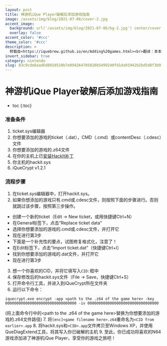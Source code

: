 ```yaml
---
layout: post
title: 神游机iQue Player破解后添加游戏指南
image: /assets/img/blog/2021-07-06/cover-2.jpg
accent_image: 
  background: url('/assets/img/blog/2021-07-06/bg-2.jpg') center/cover
  overlay: false
accent_color: '#ccc'
theme_color: '#ccc'
description: >
  转载自<https://iquebrew.github.io/en/Adding%20games.html><br>翻译：本本子
invert_sidebar: true
category: nintendo
slug: 83c9cde8aad6d8010510b7e094264705020b5499240fd1da91942b2bd5d8f3b9
---
```


# 神游机iQue Player破解后添加游戏指南

* toc
{:toc}

### 准备条件

1. ticket.sys编辑器
2. 你想要添加的游戏的ticket（.dat），CMD（.cmd）或contentDesc（.cdesc）文件
3. 你想要添加的游戏的.z64文件
4. 在你的主机上已[安装HackIt补丁](../2021-07-06-神游机iQue-Player破解指南/)
5. 你主机的hackit.sys
6. iQueCrypt v1.2.1

### 流程步骤

1. 在ticket.sys编辑器中，打开hackit.sys。
2. 如果你想添加的游戏只有.cmd或.cdesc文件，则按照下面的步骤进行。否则就跳过该步骤，按照第三步操作。
  * 创建一个新的ticket（Edit → New ticket，或用快捷键Ctrl+N）
  * 在General标签下，点击“Replace ticket data”
  * 选择你想要添加的游戏的.cmd或.cdesc文件，并打开它
  * 现在进行第3步
  * 下面是一个补充性的要点，试图修复格式化，注意了！
  * 在Edit标签下，点击“Import ticket.dat”（快捷键Ctrl+I）
  * 找到你想要添加的游戏的.dat文件，并打开它
  * 现在进行第3步

3. 想一个你喜欢的CID，并将它填写入`CID:`框中
4. 保存修改后的hackit.sys文件（File → Save，快捷键Ctrl+S）
5. 打开命令行工具，并进入到iQueCrypt所在文件夹
6. 运行以下命令：
```
iquecrypt.exe encrypt -app <path to the .z64 of the game here> -key 00000000000000000000000000000000 -iv 00000000000000000000000000000000
```
(将上面命令行中的<path to the .z64 of the game here>替换为你想要添加的游戏的.z64文件路径)
7. 将`[enc]<game filename here>.z64`重命名为`<CID from earlier>.app`
8. 将hackit.sys和`<CID>.app`文件拷贝至Windows XP，并使用QueDiagExtend工具，将其写入你已破解的主机
9. 至此，你已成功将喜欢的N64游戏添加进了神游机iQue Player，享受你的游戏之旅吧！


